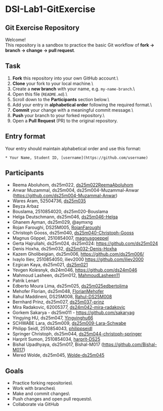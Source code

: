 # DSI-Lab1-GitExercise

## Git Exercise Repository

Welcome!\
This repository is a sandbox to practice the basic Git workflow of **fork → branch → change → pull request**.

## Task

1.  **Fork** this repository into your own GitHub account.\
2.  **Clone** your fork to your local machine.\
3.  Create a **new branch** with your name, e.g. `my-name-branch`.\
4.  Open this file (`README.md`).\
5.  Scroll down to the **Participants** section below.\
6.  Add your entry in **alphabetical order** following the required format.\
7.  **Commit** your change with a meaningful commit message.\
8.  **Push** your branch to your forked repository.\
9.  Open a **Pull Request** (PR) to the original repository.

## Entry format

Your entry should maintain alphabetical order and use this format:

```         
* Your Name, Student ID, [username](https://github.com/username)
```

## Participants

- Reema Aboluhom, ds25m022, [ds25m022ReemaAboluhom](https://github.com/ds25m022ReemaAboluhom)
- Anwar Muzammal, ds25m004, ds25m004-Muzammal-Anwar (https://github.com/ds25m004-Muzammal-Anwar)
- Wares Aram, 52504736, [ds25m035](https://github.com/ds25m035)
- Beyza Arbaz
- Bouslama, 2510854020, ds25m020-Bouslama
- Helga Deutschmann, ds25m046, [ds25m046-Helga](https://github.com/ds25m046-Helga)
- Ghanem Ayman, ds25m029, @aymxng
- Rojan Faroughi, DS25M005, [RojanFaroughi](https://github.com/RojanFaroughi)
- Christoph Gooss, ds25m040, [ds25m040-Christoph-Gooss](https://github.com/ds25m040-Christoph-Gooss)
- Magnus Göppel, 2510854007, [magnusgoeppel](https://github.com/magnusgoeppel)
- Gerta Hajrullahi, ds25m024, ds25m024: https://github.com/ds25m024
- Denis Hoxha, ds25m032, [ds25m032-Denis-Hoxha](https://github.com/ds25m032-Denis-Hoxha) 
- Kazem Gholibeigian, ds25m006, https://github.com/ds25m006/
- Ivaylo Iliev, 2510854050, iliev2000 https://github.com/iliev2000
- Ezgican Kaya, ds25m021, [ds25m021](https://github.com/ds25m021)
- Yevgen Kolesnyk, ds24m046, https://github.com/ds24m046
- Mahmoud Lasheen, ds25m012, [MahmoudLasheen11](https://github.com/MahmoudLasheen11)
- Patrik Lenart
- Edberto Moura Lima, ds25m025, [ds25m025edbertolima](https://github.com/ds25m025edbertolima)
- Mehofer Florian, ds25m048, [FlorianMehofer](https://github.com/FlorianMehofer)
- Rahul Maddineni, DS25M008, [Rahul-DS25M008](https://github.com/Rahul-DS25M008)
- Bernhard Prinz, ds25m027, [ds25m037-prinz](https://github.com/ds25m037-prinz)
- Mira Radakovic, 62005377, [ds24m042-mira-radakovic](https://github.com/ds24m042-mira-radakovic)
- Gorkem Sakarya  - ds25m011 - https://github.com/sakaryag
- Yingying HU, ds25m047, [Yingyinghu66](https://github.com/Yingyinghu66)
- SCHWABE Lara, ds25m009, [ds25m009-Lara-Schwabe](https://github.com/ds25m009-Lara-Schwabe)
- Philipp Seidl, 2510854043, [philippseidl](https://github.com/philippseidl)
- Springer Christoph, ds25m044, [ds25m044-christoph-springer](https://github.com/ds25m044-christoph-springer)
- Harprit Sumon, 2510854034, [harprit-DS25](https://github.com/harprit-DS25)
- Bishal Upadhyaya, ds25m017, Bishal-M017 (https://github.com/Bishal-M017)
- Mered Wolde, ds25m045, [Wolde-ds25m045](https://github.com/Wolde-ds25m045)

## Goals

-   Practice forking repositories\
-   Work with branches\
-   Make and commit changes\
-   Push changes and open pull requests\
-   Collaborate via GitHub

